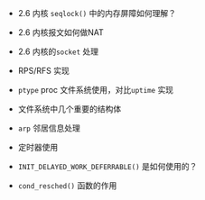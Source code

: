 * 2.6 内核 `seqlock()` 中的内存屏障如何理解？

  

* 2.6 内核报文如何做NAT

* 2.6 内核的`socket` 处理

* RPS/RFS 实现

* `ptype` proc 文件系统使用，对比`uptime` 实现

* 文件系统中几个重要的结构体

* `arp` 邻居信息处理

* 定时器使用

* `INIT_DELAYED_WORK_DEFERRABLE()` 是如何使用的？

* `cond_resched()` 函数的作用


